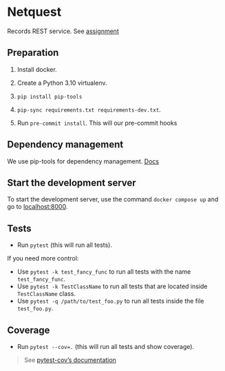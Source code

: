 # Netquest

Records REST service. See [assignment](Backend%20Engineer%20-%20Netquest%20Assignment.pdf)

## Preparation

1. Install docker.
   
2. Create a Python 3.10 virtualenv.
   
3. `pip install pip-tools`
   
4. `pip-sync requirements.txt requirements-dev.txt`.

5. Run `pre-commit install`. This will our pre-commit hooks

## Dependency management

We use pip-tools for dependency management. [Docs](https://morioh.com/p/fb3fafb53095)

## Start the development server

To start the development server, use the command `docker compose up`
and go to [localhost:8000](http://localhost:8000/).

## Tests

* Run `pytest` (this will run all tests).

If you need more control: 
* Use `pytest -k test_fancy_func` to run all tests with the name `test_fancy_func`.
* Use `pytest -k TestClassName` to run all tests that are located inside `TestClassName` class.
* Use `pytest -q /path/to/test_foo.py` to run all tests inside the file `test_foo.py`.

## Coverage

* Run `pytest --cov=.` (this will run all tests and show coverage).

> See [pytest-cov’s documentation](https://pytest-cov.readthedocs.io/en/latest/)
